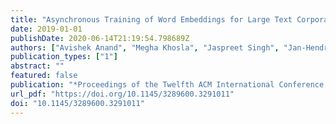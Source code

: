 ```yaml
---
title: "Asynchronous Training of Word Embeddings for Large Text Corpora"
date: 2019-01-01
publishDate: 2020-06-14T21:19:54.798689Z
authors: ["Avishek Anand", "Megha Khosla", "Jaspreet Singh", "Jan-Hendrik Zab", "Zijian Zhang"]
publication_types: ["1"]
abstract: ""
featured: false
publication: "*Proceedings of the Twelfth ACM International Conference on Web Search and Data Mining, WSDM 2019, Melbourne, VIC, Australia, February 11-15, 2019*"
url_pdf: "https://doi.org/10.1145/3289600.3291011"
doi: "10.1145/3289600.3291011"
---
```


